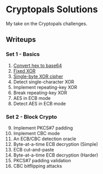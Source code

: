 # Cryptopals Solutions

My take on the Cryptopals challenges.

## Writeups
### Set 1 - Basics
1. [Convert hex to base64](docs/Challenge1.md)
2. [Fixed XOR](docs/Challenge2.md)
3. [Single-byte XOR cipher](docs/Challenge3.md)
4. Detect single-character XOR
5. Implement repeating-key XOR
6. Break repeating-key XOR
7. AES in ECB mode
8. Detect AES in ECB mode
### Set 2 - Block Crypto
9. Implement PKCS#7 padding
10. Implement CBC mode
11. An ECB/CBC detection oracle
12. Byte-at-a-time ECB decryption (Simple)
13. ECB cut-and-paste
14. Byte-at-a-time ECB decryption (Harder)
15. PKCS#7 padding validation
16. CBC bitflipping attacks
